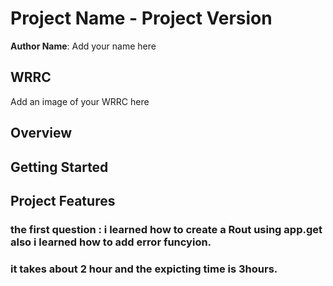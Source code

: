# Project Name - Project Version

**Author Name**: Add your name here

## WRRC
Add an image of your WRRC here

## Overview

## Getting Started
<!-- What are the steps that a user must take in order to build this app on their own machine and get it running? -->

## Project Features
<!-- What are the features included in you app -->

### the first question : i learned how to create a Rout using app.get also i learned how to add error funcyion.

### it takes about 2 hour and the expicting time is 3hours.